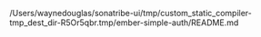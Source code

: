 /Users/waynedouglas/sonatribe-ui/tmp/custom_static_compiler-tmp_dest_dir-R5Or5qbr.tmp/ember-simple-auth/README.md